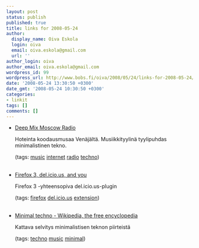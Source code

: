 ```yaml
---
layout: post
status: publish
published: true
title: links for 2008-05-24
author:
  display_name: Oiva Eskola
  login: oiva
  email: oiva.eskola@gmail.com
  url: ''
author_login: oiva
author_email: oiva.eskola@gmail.com
wordpress_id: 99
wordpress_url: http://www.bobs.fi/oiva/2008/05/24/links-for-2008-05-24/
date: '2008-05-24 13:30:50 +0300'
date_gmt: '2008-05-24 10:30:50 +0300'
categories:
- linkit
tags: []
comments: []
---
```

<ul class="delicious">
<li>
<div class="delicious-link"><a href="http://deepmix.eu/">Deep Mix Moscow Radio</a></div></p>
<div class="delicious-extended">Hoteinta koodausmusaa Ven&auml;j&auml;lt&auml;. Musiikkityylin&auml; tyylipuhdas minimalistinen tekno.</div></p>
<div class="delicious-tags">(tags: <a href="http://del.icio.us/oiva/music">music</a> <a href="http://del.icio.us/oiva/internet">internet</a> <a href="http://del.icio.us/oiva/radio">radio</a> <a href="http://del.icio.us/oiva/techno">techno</a>)</div><br />
	</li></p>
<li>
<div class="delicious-link"><a href="http://blog.delicious.com/blog/2008/04/firefox-3-delicious-and-you.html">Firefox 3, del.icio.us, and you</a></div></p>
<div class="delicious-extended">Firefox 3 -yhteensopiva del.icio.us-plugin</div></p>
<div class="delicious-tags">(tags: <a href="http://del.icio.us/oiva/firefox">firefox</a> <a href="http://del.icio.us/oiva/del.icio.us">del.icio.us</a> <a href="http://del.icio.us/oiva/extension">extension</a>)</div><br />
	</li></p>
<li>
<div class="delicious-link"><a href="http://en.wikipedia.org/wiki/Minimal_techno">Minimal techno - Wikipedia, the free encyclopedia</a></div></p>
<div class="delicious-extended">Kattava selvitys minimalistisen teknon piirteist&auml;</div></p>
<div class="delicious-tags">(tags: <a href="http://del.icio.us/oiva/techno">techno</a> <a href="http://del.icio.us/oiva/music">music</a> <a href="http://del.icio.us/oiva/minimal">minimal</a>)</div><br />
	</li>
</ul>
